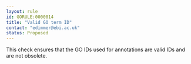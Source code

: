 ```yaml
---
layout: rule
id: GORULE:0000014
title: "Valid GO term ID"
contact: "edimmer@ebi.ac.uk"
status: Proposed
---
```

This check ensures that the GO IDs used for annotations are valid IDs
and are not obsolete.
